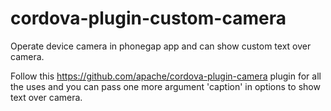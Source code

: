 # cordova-plugin-custom-camera
Operate device camera in phonegap app and can show custom text over camera.

Follow this https://github.com/apache/cordova-plugin-camera plugin for all the uses and you can pass one more argument 'caption' in options to show text over camera.
